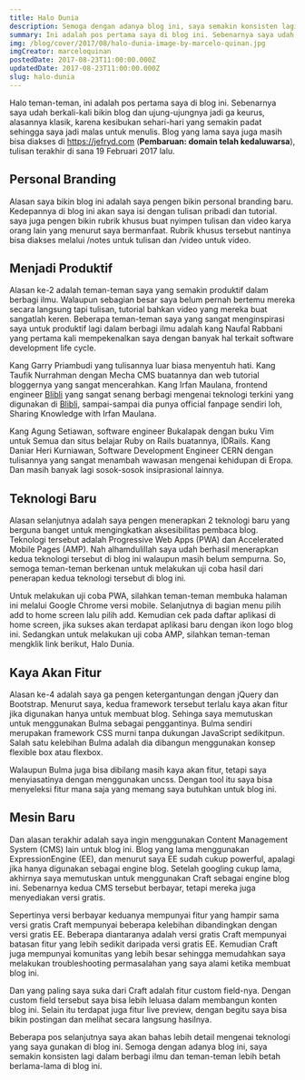 ```yaml
---
title: Halo Dunia
description: Semoga dengan adanya blog ini, saya semakin konsisten lagi dalam berbagi ilmu dan teman-teman lebih betah berlama-lama di blog ini.
summary: Ini adalah pos pertama saya di blog ini. Sebenarnya saya udah berkali-kali bikin blog dan ujung-ujungnya jadi ga keurus, alasannya klasik, karena kesibukan sehari-hari yang semakin padat sehingga saya jadi malas untuk menulis.
img: /blog/cover/2017/08/halo-dunia-image-by-marcelo-quinan.jpg
imgCreator: marceloquinan
postedDate: 2017-08-23T11:00:00.000Z
updatedDate: 2017-08-23T11:00:00.000Z
slug: halo-dunia
---
```


Halo teman-teman, ini adalah pos pertama saya di blog ini. Sebenarnya saya udah berkali-kali bikin blog dan ujung-ujungnya jadi ga keurus, alasannya klasik, karena kesibukan sehari-hari yang semakin padat sehingga saya jadi malas untuk menulis. Blog yang lama saya juga masih bisa diakses di https://jefryd.com (**Pembaruan: domain telah kedaluwarsa**), tulisan terakhir di sana 19 Februari 2017 lalu.

## Personal Branding
Alasan saya bikin blog ini adalah saya pengen bikin personal branding baru. Kedepannya di blog ini akan saya isi dengan tulisan pribadi dan tutorial. saya juga pengen bikin rubrik khusus buat nyimpen tulisan dan video karya orang lain yang menurut saya bermanfaat. Rubrik khusus tersebut nantinya bisa diakses melalui /notes untuk tulisan dan /video untuk video.

## Menjadi Produktif
Alasan ke-2 adalah teman-teman saya yang semakin produktif dalam berbagi ilmu. Walaupun sebagian besar saya belum pernah bertemu mereka secara langsung tapi tulisan, tutorial bahkan video yang mereka buat sangatlah keren. Beberapa teman-teman saya yang sangat menginspirasi saya untuk produktif lagi dalam berbagi ilmu adalah kang Naufal Rabbani yang pertama kali mempekenalkan saya dengan banyak hal terkait software development life cycle.

Kang Garry Priambudi yang tulisannya luar biasa menyentuh hati. Kang Taufik Nurrahman dengan Mecha CMS buatannya dan web tutorial bloggernya yang sangat mencerahkan. Kang Irfan Maulana, frontend engineer [Blibli](https://www.blibli.com) yang sangat senang berbagi mengenai teknologi terkini yang digunakan di [Blibli](https://www.blibli.com), sampai-sampai dia punya official fanpage sendiri loh, Sharing Knowledge with Irfan Maulana.

Kang Agung Setiawan, software engineer Bukalapak dengan buku Vim untuk Semua dan situs belajar Ruby on Rails buatannya, IDRails. Kang Daniar Heri Kurniawan, Software Development Engineer CERN dengan tulisannya yang sangat menambah wawasan mengenai kehidupan di Eropa. Dan masih banyak lagi sosok-sosok insiprasional lainnya.

## Teknologi Baru
Alasan selanjutnya adalah saya pengen menerapkan 2 teknologi baru yang berguna banget untuk mengingkatkan aksesibilitas pembaca blog. Teknologi tersebut adalah Progressive Web Apps (PWA) dan Accelerated Mobile Pages (AMP). Nah alhamdulillah saya udah berhasil menerapkan kedua teknologi tersebut di blog ini walaupun masih belum sempurna. So, semoga teman-teman berkenan untuk melakukan uji coba hasil dari penerapan kedua teknologi tersebut di blog ini.

Untuk melakukan uji coba PWA, silahkan teman-teman membuka halaman ini melalui Google Chrome versi mobile. Selanjutnya di bagian menu pilih add to home screen lalu pilih add. Kemudian cek pada daftar aplikasi di home screen, jika sukses akan terdapat aplikasi baru dengan ikon logo blog ini. Sedangkan untuk melakukan uji coba AMP, silahkan teman-teman mengklik link berikut, Halo Dunia.

<app-img src="/blog/content/2017/08/add-to-home-screen-image-by-jefrydco.jpg" alt="Add to home screen"></app-img>

## Kaya Akan Fitur
Alasan ke-4 adalah saya ga pengen ketergantungan dengan jQuery dan Bootstrap. Menurut saya, kedua framework tersebut terlalu kaya akan fitur jika digunakan hanya untuk membuat blog. Sehinga saya memutuskan untuk menggunakan Bulma sebagai penggantinya. Bulma sendiri merupakan framework CSS murni tanpa dukungan JavaScript sedikitpun. Salah satu kelebihan Bulma adalah dia dibangun menggunakan konsep flexible box atau flexbox.

Walaupun Bulma juga bisa dibilang masih kaya akan fitur, tetapi saya menyiasatinya dengan menggunakan uncss. Dengan tool itu saya bisa menyeleksi fitur mana saja yang memang saya butuhkan untuk blog ini.

## Mesin Baru
Dan alasan terakhir adalah saya ingin menggunakan Content Management System (CMS) lain untuk blog ini. Blog yang lama menggunakan ExpressionEngine (EE), dan menurut saya EE sudah cukup powerful, apalagi jika hanya digunakan sebagai engine blog. Setelah googling cukup lama, akhirnya saya memutuskan untuk menggunakan Craft sebagai engine blog ini. Sebenarnya kedua CMS tersebut berbayar, tetapi mereka juga menyediakan versi gratis.

Sepertinya versi berbayar keduanya mempunyai fitur yang hampir sama versi gratis Craft mempunyai beberapa kelebihan dibandingkan dengan versi gratis EE. Beberapa diantaranya adalah versi gratis Craft mempunyai batasan fitur yang lebih sedikit daripada versi gratis EE. Kemudian Craft juga mempunyai komunitas yang lebih besar sehingga memudahkan saya melakukan troubleshooting permasalahan yang saya alami ketika membuat blog ini.

Dan yang paling saya suka dari Craft adalah fitur custom field-nya. Dengan custom field tersebut saya bisa lebih leluasa dalam membangun konten blog ini. Selain itu terdapat juga fitur live preview, dengan begitu saya bisa bikin postingan dan melihat secara langsung hasilnya.

<app-img src="/blog/content/2017/08/live-preview-image-by-jefrydco.jpg" alt="Live preview"></app-img>

Beberapa pos selanjutnya saya akan bahas lebih detail mengenai teknologi yang saya gunakan di blog ini. Semoga dengan adanya blog ini, saya semakin konsisten lagi dalam berbagi ilmu dan teman-teman lebih betah berlama-lama di blog ini.
